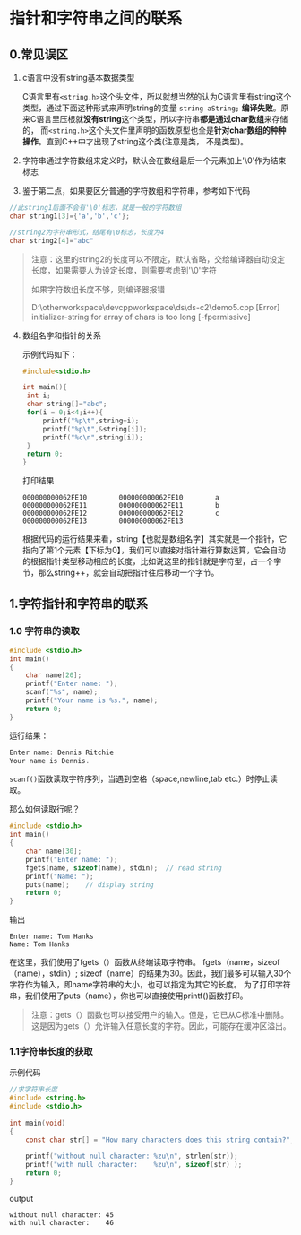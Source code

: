 # 指针和字符串之间的联系

## 0.常见误区

1. c语言中没有string基本数据类型

   C语言里有`<string.h>`这个头文件，所以就想当然的认为C语言里有string这个类型，通过下面这种形式来声明string的变量 `string aString;` **编译失败**。原来C语言里压根就**没有string**这个类型，所以字符串**都是通过char数组**来存储的， 而`<string.h>`这个头文件里声明的函数原型也全是**针对char数组的种种操作**。直到C++中才出现了string这个类(注意是类， 不是类型)。

2. 字符串通过字符数组来定义时，默认会在数组最后一个元素加上'\0'作为结束标志

3. 鉴于第二点，如果要区分普通的字符数组和字符串，参考如下代码

```c
//此string1后面不会有'\0'标志，就是一般的字符数组
char string1[3]={'a','b','c'};

//string2为字符串形式，结尾有\0标志，长度为4
char string2[4]="abc"    
```

> 注意：这里的string2的长度可以不限定，默认省略，交给编译器自动设定长度，如果需要人为设定长度，则需要考虑到'\0'字符
>
> 如果字符数组长度不够，则编译器报错
>
> D:\otherworkspace\devcppworkspace\ds\ds-c2\demo5.cpp	[Error] initializer-string for array of chars is too long [-fpermissive]

4. 数组名字和指针的关系

   示例代码如下：

   ```c
   #include<stdio.h>
   
   int main(){
   	int i;
   	char string[]="abc";
   	for(i = 0;i<4;i++){
   		printf("%p\t",string+i);	
   		printf("%p\t",&string[i]);
   		printf("%c\n",string[i]);
   	}
   	return 0;
   } 
   ```

   打印结果

   ```
   000000000062FE10        000000000062FE10        a
   000000000062FE11        000000000062FE11        b
   000000000062FE12        000000000062FE12        c
   000000000062FE13        000000000062FE13
   ```

   根据代码的运行结果来看，string【也就是数组名字】其实就是一个指针，它指向了第1个元素【下标为0】，我们可以直接对指针进行算数运算，它会自动的根据指针类型移动相应的长度，比如说这里的指针就是字符型，占一个字节，那么string++，就会自动把指针往后移动一个字节。

   



## 1.字符指针和字符串的联系

### 1.0 字符串的读取

```c
#include <stdio.h>
int main()
{
    char name[20];
    printf("Enter name: ");
    scanf("%s", name);
    printf("Your name is %s.", name);
    return 0;
}
```

运行结果：

```c
Enter name: Dennis Ritchie
Your name is Dennis.
```

`scanf()`函数读取字符序列，当遇到空格（space,newline,tab etc.）时停止读取。

那么如何读取行呢？

```c
#include <stdio.h>
int main()
{
    char name[30];
    printf("Enter name: ");
    fgets(name, sizeof(name), stdin);  // read string
    printf("Name: ");
    puts(name);    // display string
    return 0;
}
```

输出

```
Enter name: Tom Hanks
Name: Tom Hanks
```

在这里，我们使用了fgets（）函数从终端读取字符串。 fgets（name，sizeof（name），stdin）; sizeof（name）的结果为30。因此，我们最多可以输入30个字符作为输入，即name字符串的大小，也可以指定为其它的长度。 为了打印字符串，我们使用了puts（name），你也可以直接使用printf()函数打印。

>  注意：gets（）函数也可以接受用户的输入。但是，它已从C标准中删除。 这是因为gets（）允许输入任意长度的字符。因此，可能存在缓冲区溢出。

### 1.1字符串长度的获取

示例代码

```c
//求字符串长度 
#include <string.h>
#include <stdio.h>
 
int main(void)
{
    const char str[] = "How many characters does this string contain?";
 
    printf("without null character: %zu\n", strlen(str));
    printf("with null character:    %zu\n", sizeof(str) );
    return 0; 
}
```

output

```
without null character: 45
with null character:    46
```

